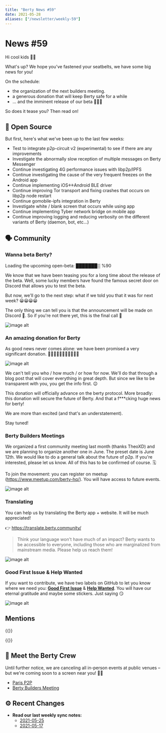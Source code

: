 ```yaml
---
title: "Berty News #59"
date: 2021-05-28
aliases: ["/newsletter/weekly-59"]
---
```


# News #59

Hi cool kids 🏴‍☠️

What's up?  We hope you've fastened your seatbelts, we have some big news for you! 

On the schedule:
* the organization of the next builders meeting. 
* a generous donation that will keep Berty safe for a while 
* ... and the imminent release of our beta 🤩🤩🤩

So does it tease you? Then read on! 


## 🚀 Open Source

But first, here's what we've been up to the last few weeks: 

* Test to integrate p2p-circuit v2 (experimental) to see if there are any improvements
* Investigate the abnormally slow reception of multiple messages on Berty Messenger
* Continue investigating 4G performance issues with libp2p/IPFS
* Continue investigating the cause of the very frequent freezes on the Android app
* Continue implementing iOS<->Android BLE driver
* Continue improving Tor transport and fixing crashes that occurs on libp2p node restart
* Continue gomobile-ipfs integration in Berty
* Investigate white / blank screen that occurs while using app
* Continue implementing Tyber network bridge on mobile app
* Continue improving logging and reducing verbosity on the different variants of Berty (daemon, bot, etc...)


## 🗣️ Community


### Wanna beta Berty? 



Loading the upcoming open-beta:  ███████▒ %90

We know that we have been teasing you for a long time about the release of the beta. Well, some lucky members have found the famous secret door on Discord that allows you to test the beta. 

But now, we'll go to the next step: what if we told you that it was for next week? 😀😀😀😀


The only thing we can tell you is that the announcement will be made on Discord 🤫. So if you're not there yet, this is the final call 🚀

![image alt](https://media3.giphy.com/media/2uJ0EhZnMAMDe/giphy.gif?cid=ecf05e47dpcb1rz6qjg6y4i800dgckes8qh9mj2fko3vacay&rid=giphy.gif&ct=g)

### An amazing donation for Berty

As good news never comes alone: we have been promised a very significant donation. 💸💸💸💸💸💸💸💸💸💸💸

![image alt](https://64.media.tumblr.com/84179caf824f5fbc1ca80a697af652eb/tumblr_mg6mc0wh9X1qegy8do1_500.gifv)

We can't tell you who / how much / or how for now. We'll do that through a blog post that will cover everything in great depth. But since we like to be transparent with you, you get the info first. 😉 

This donation will officially advance on the berty protocol. More broadly: this donation will secure the future of Berty. And that a f***cking huge news for berty!  

We are more than excited (and that's an understatement). 

Stay tuned! 


### Berty Builders Meetings

We organized a first community meeting last month (thanks TheoXD) and we are planning to organize another one in June. The preset date is June 12th. We would like to do a general talk about the future of p2p. If you're interested, please let us know. All of this has to be confirmed of course. 🗓️

To join the movement: you can register on meetup (https://www.meetup.com/berty-hq/). You will have access to future events. 

![image alt](https://media.giphy.com/media/JOYGU96kS3oLJJtQGL/giphy.gif)


### Translating 

You can help us by translating the Berty app + website. It will be much appreciated! 

👉 https://translate.berty.community/  

> Think your language won't have much of an impact? Berty wants to be accessible to everyone, including those who are marginalized from mainstream media. Please help us reach them!

![image alt](https://media.giphy.com/media/26BRDvCpnEukGhmHC/giphy.gif)

### Good First Issue & Help Wanted

If you want to contribute, we have two labels on GitHub to let you know where we need you: [**Good First Issue**](https://github.com/issues?q=is%3Aissue+is%3Aopen+org%3Aberty+label%3A%22good+first+issue%22+sort%3Aupdated-desc) & [**Help Wanted**](https://github.com/issues?q=is%3Aissue+is%3Aopen+org%3Aberty+label%3A%22help+wanted%22+sort%3Aupdated-desc+). You will have our eternal gratitude and maybe some stickers. Just saying 😏

![image alt](https://media.giphy.com/media/14jQC2AONxNBHq/giphy.gif)

## Mentions


{{<tweet id="1395117636976001036">}}

{{<tweet id="1394104622357245957">}}



## 🎉 Meet the Berty Crew

Until further notice, we are canceling all in-person events at public venues – but we're coming soon to a screen near you! 🚧🚧

* [Paris P2P](https://p2p.paris/)
* [Berty Builders Meeting](https://www.meetup.com/berty-hq/)

## ⚙️ Recent Changes

* **Read our last weekly sync notes:**
    * [2021-05-25](https://github.com/berty/community/blob/master/meeting-notes/2021/Q2/2021-05-25--staff-team-weekly-sync.md)
    * [2021-05-17](https://github.com/berty/community/blob/master/meeting-notes/2021/Q2/2021-05-17--staff-team-weekly-sync.md)

